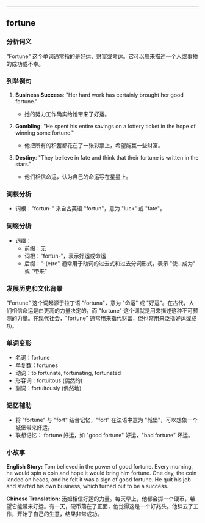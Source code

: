 
---------------
## fortune
### 分析词义
"Fortune" 这个单词通常指的是好运、财富或命运。它可以用来描述一个人或事物的成功或不幸。

### 列举例句
1. **Business Success**: "Her hard work has certainly brought her good fortune."
   - 她的努力工作确实给她带来了好运。

2. **Gambling**: "He spent his entire savings on a lottery ticket in the hope of winning some fortune."
   - 他把所有的积蓄都花在了一张彩票上，希望能赢一些财富。

3. **Destiny**: "They believe in fate and think that their fortune is written in the stars."
   - 他们相信命运，认为自己的命运写在星星上。

### 词根分析
- 词根："fortun-" 来自古英语 "fortun"，意为 "luck" 或 "fate"。

### 词缀分析
- 词缀：
  - 前缀：无
  - 词根："fortun-"，表示好运或命运
  - 后缀："-(e)re" 通常用于动词的过去式和过去分词形式，表示 "使...成为" 或 "带来"

### 发展历史和文化背景
"Fortune" 这个词起源于拉丁语 "fortuna"，意为 "命运" 或 "好运"。在古代，人们相信命运是由更高的力量决定的，而 "fortune" 这个词就是用来描述这种不可预测的力量。在现代社会，"fortune" 通常用来指代财富，但也常用来泛指好运或成功。

### 单词变形
- 名词：fortune
- 单复数：fortunes
- 动词：to fortunate, fortunating, fortunated
- 形容词：fortuitous (偶然的)
- 副词：fortuitously (偶然地)

### 记忆辅助
- 将 "fortune" 与 "fort" 结合记忆，"fort" 在法语中意为 "城堡"，可以想象一个城堡带来好运。
- 联想记忆： fortune 好运，如 "good fortune" 好运，"bad fortune" 坏运。

### 小故事
**English Story:**
Tom believed in the power of good fortune. Every morning, he would spin a coin and hope it would bring him fortune. One day, the coin landed on heads, and he felt it was a sign of good fortune. He quit his job and started his own business, which turned out to be a success.

**Chinese Translation:**
汤姆相信好运的力量。每天早上，他都会掷一个硬币，希望它能带来好运。有一天，硬币落在了正面，他觉得这是一个好兆头。他辞去了工作，开始了自己的生意，结果非常成功。

